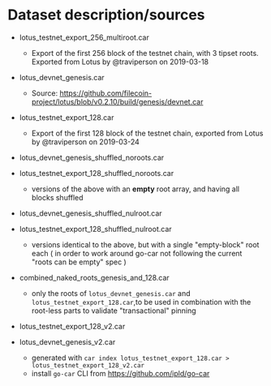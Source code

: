 # Dataset description/sources

- lotus_testnet_export_256_multiroot.car
  - Export of the first 256 block of the testnet chain, with 3 tipset roots. Exported from Lotus by @traviperson on 2019-03-18


- lotus_devnet_genesis.car
  - Source: https://github.com/filecoin-project/lotus/blob/v0.2.10/build/genesis/devnet.car

- lotus_testnet_export_128.car
  - Export of the first 128 block of the testnet chain, exported from Lotus by @traviperson on 2019-03-24


- lotus_devnet_genesis_shuffled_noroots.car
- lotus_testnet_export_128_shuffled_noroots.car
  - versions of the above with an **empty** root array, and having all blocks shuffled

- lotus_devnet_genesis_shuffled_nulroot.car
- lotus_testnet_export_128_shuffled_nulroot.car
  - versions identical to the above, but with a single "empty-block" root each ( in order to work around go-car not following the current "roots can be empty" spec )

- combined_naked_roots_genesis_and_128.car
  - only the roots of `lotus_devnet_genesis.car` and `lotus_testnet_export_128.car`,to be used in combination with the root-less parts to validate "transactional" pinning

- lotus_testnet_export_128_v2.car
- lotus_devnet_genesis_v2.car
  - generated with `car index lotus_testnet_export_128.car > lotus_testnet_export_128_v2.car`
  - install `go-car` CLI from https://github.com/ipld/go-car
